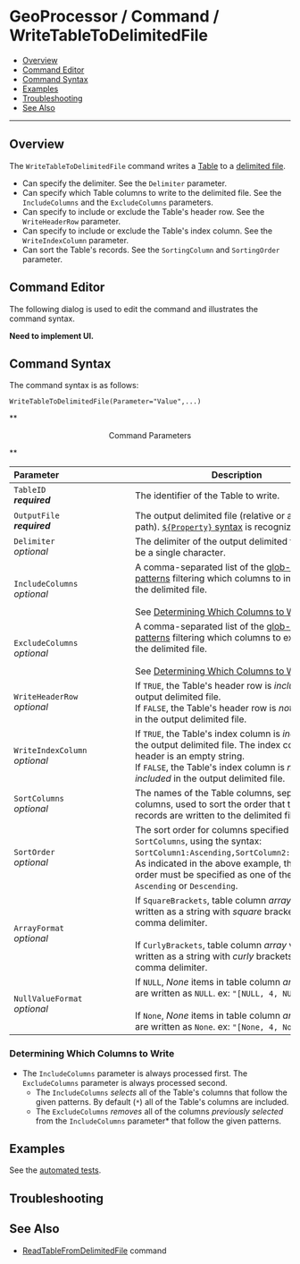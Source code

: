 # GeoProcessor / Command / WriteTableToDelimitedFile #

* [Overview](#overview)
* [Command Editor](#command-editor)
* [Command Syntax](#command-syntax)
* [Examples](#examples)
* [Troubleshooting](#troubleshooting)
* [See Also](#see-also)

-------------------------

## Overview ##

The `WriteTableToDelimitedFile` command writes a [Table](../../introduction/introduction.md#table) to a [delimited file](https://en.wikipedia.org/wiki/Delimiter-separated_values).

* Can specify the delimiter. See the `Delimiter` parameter. 
* Can specify which Table columns to write to the delimited file. See the `IncludeColumns` and the `ExcludeColumns` parameters.
* Can specify to include or exclude the Table's header row. See the `WriteHeaderRow` parameter. 
* Can specify to include or exclude the Table's index column. See the `WriteIndexColumn` parameter.
* Can sort the Table's records. See the `SortingColumn` and `SortingOrder` parameter. 

## Command Editor ##

The following dialog is used to edit the command and illustrates the command syntax.

**Need to implement UI.**

## Command Syntax ##

The command syntax is as follows:

```text
WriteTableToDelimitedFile(Parameter="Value",...)
```
**<p style="text-align: center;">
Command Parameters
</p>**

|**Parameter**&nbsp;&nbsp;&nbsp;&nbsp;&nbsp;&nbsp;&nbsp;&nbsp;&nbsp;&nbsp;&nbsp;&nbsp;&nbsp;&nbsp;&nbsp;&nbsp;&nbsp;&nbsp;&nbsp;&nbsp;&nbsp;&nbsp;&nbsp;&nbsp;&nbsp;&nbsp;&nbsp;&nbsp; | **Description** | **Default**&nbsp;&nbsp;&nbsp;&nbsp;&nbsp;&nbsp;&nbsp;&nbsp;&nbsp;&nbsp; |
| --------------|-----------------|----------------- |
|`TableID` <br>  **_required_**| The identifier of the Table to write.| None - must be specified. |
|`OutputFile` <br> **_required_**| The output delimited file (relative or absolute path). [`${Property}` syntax](../../introduction/introduction.md#geoprocessor-properties-property) is recognized. | None - must be specified. |
|`Delimiter` <br> *optional*| The delimiter of the output delimited file. Must be a single character. |`,`|
|`IncludeColumns`<br> *optional*| A comma-separated list of the [glob-style patterns](https://en.wikipedia.org/wiki/Glob_(programming)) filtering which columns to include in the delimited file. <br><br> See [Determining Which Columns to Write](#determining-which-columns-to-write).| `*` <br><br> All columns are written. |  
|`ExcludeColumns`<br> *optional*| A comma-separated list of the [glob-style patterns](https://en.wikipedia.org/wiki/Glob_(programming)) filtering which columns to exclude in the delimited file. <br><br> See [Determining Which Columns to Write](#determining-which-columns-to-write).| No columns are excluded.|
|`WriteHeaderRow`<br> *optional*|If `TRUE`, the Table's header row is *included* in the output delimited file. <br> If `FALSE`, the Table's header row is *not included* in the output delimited file.|`TRUE`|
|`WriteIndexColumn`<br> *optional*|If `TRUE`, the Table's index column is *included* in the output delimited file. The index column header is an empty string.<br> If `FALSE`, the Table's index column is *not included* in the output delimited file.|`FALSE`|
|`SortColumns`<br> *optional*|The names of the Table columns, separated by columns, used to sort the order that the table records are written to the delimited file|The first Table column.|
|`SortOrder`<br> *optional*|The sort order for columns specified by `SortColumns`, using the syntax: `SortColumn1:Ascending,SortColumn2:Descending`. As indicated in the above example, the sort order must be specified as one of the following: `Ascending` or `Descending`.|`Ascending`|
|`ArrayFormat`<br> *optional*|If `SquareBrackets`, table column *array* values are written as a string with *square* brackets (`[]`) and comma delimiter.<br><br>If `CurlyBrackets`, table column *array* values are written as a string with *curly* brackets (`{}`) and comma delimiter.|`SquareBrackets`|
|`NullValueFormat` <br> *optional*|If `NULL`, *None* items in table column *array* values are written as `NULL`. ex: `"[NULL, 4, NULL]"`<br><br> If `None`, *None* items in table column *array* values are written as `None`. ex: `"[None, 4, None]"`|`NULL`|

### Determining Which Columns to Write

* The `IncludeColumns` parameter is always processed first. The `ExcludeColumns` parameter is always processed second. 
	* The `IncludeColumns` *selects* all of the Table's columns that follow the given patterns. By default (`*`) all of the Table's columns are included. 
	* The `ExcludeColumns` *removes* all of the columns *previously selected* from the `IncludeColumns` parameter* that follow the given patterns. 

## Examples ##

See the [automated tests](https://github.com/OpenWaterFoundation/owf-app-geoprocessor-python-test/tree/master/test/commands/WriteTableToDelimitedFile).

## Troubleshooting ##

## See Also ##

- [ReadTableFromDelimitedFile](../ReadTableFromDelimitedFile/ReadTableFromDelimitedFile.md) command
